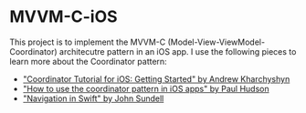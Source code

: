 # MVVM-C-iOS
This project is to implement the MVVM-C (Model-View-ViewModel-Coordinator) architecutre pattern in an iOS app.
I use the following pieces to learn more about the Coordinator pattern:
- ["Coordinator Tutorial for iOS: Getting Started" by Andrew Kharchyshyn](https://www.kodeco.com/158-coordinator-pattern-in-ios)
- ["How to use the coordinator pattern in iOS apps" by Paul Hudson](https://www.hackingwithswift.com/articles/71/how-to-use-the-coordinator-pattern-in-ios-apps)
- ["Navigation in Swift" by John Sundell](https://www.swiftbysundell.com/articles/navigation-in-swift/)

